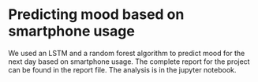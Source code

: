 # Predicting mood based on smartphone usage

We used an LSTM and a random forest algorithm to predict mood for the next day based on smartphone usage. The complete report for the project can be found in the report file. The analysis is in the jupyter notebook.
